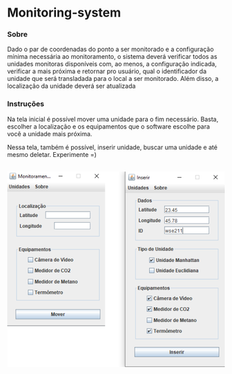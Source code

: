 # Monitoring-system

### Sobre

Dado o par de coordenadas do ponto a ser monitorado e a configuração
mínima necessária ao monitoramento, o sistema deverá verificar todos as unidades monitoras disponíveis com, ao menos, a configuração indicada, verificar a mais próxima e retornar pro usuário, qual o identificador da unidade que será transladada para o local a ser monitorado. Além disso, a localização da unidade deverá ser atualizada

### Instruções

Na tela inicial é possível mover uma unidade para o fim necessário. 
Basta, escolher a localização e os equipamentos que o software escolhe para você a unidade mais próxima. 

Nessa tela, também é possível, inserir unidade, buscar uma unidade e até mesmo deletar. Experimente =)

<br>
<img src="https://github.com/elayneargollo/Monitoring-system/blob/v7/src/ifba/ads/view/imgGit.png" />
</br>
